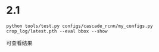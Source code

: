 # 2.1
```
python tools/test.py configs/cascade_rcnn/my_configs.py crop_log/latest.pth --eval bbox --show
```
可查看结果